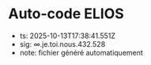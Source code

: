 # Auto-code ELIOS
- ts: 2025-10-13T17:38:41.551Z
- sig: ∞.je.toi.nous.432.528
- note: fichier généré automatiquement